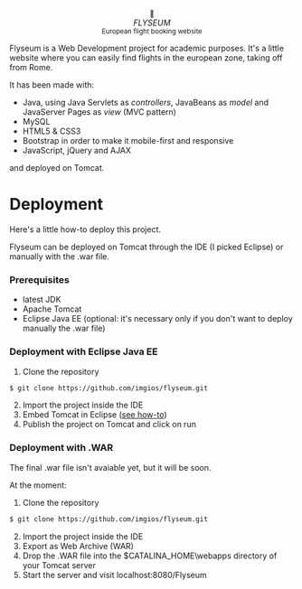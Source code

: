 <p align="center">
  <sub>🛫</sub>
  <br/><i>FLYSEUM</i>
  <br/><sub>European flight booking website</sub>
</p>

Flyseum is a Web Development project for academic purposes. It's a little website where you can easily find flights in the european zone, taking off from Rome.

It has been made with:
- Java, using Java Servlets as _controllers_, JavaBeans as _model_ and JavaServer Pages as _view_ (MVC pattern)
- MySQL
- HTML5 & CSS3
- Bootstrap in order to make it mobile-first and responsive
- JavaScript, jQuery and AJAX

and deployed on Tomcat.

# Deployment
Here's a little how-to deploy this project.

Flyseum can be deployed on Tomcat through the IDE (I picked Eclipse) or manually with the .war file.

### Prerequisites
- latest JDK
- Apache Tomcat
- Eclipse Java EE (optional: it's necessary only if you don't want to deploy manually the .war file)

### Deployment with Eclipse Java EE
1. Clone the repository
```bash
$ git clone https://github.com/imgios/flyseum.git
```
2. Import the project inside the IDE
3. Embed Tomcat in Eclipse ([see how-to](https://help.eclipse.org/kepler/index.jsp?topic=%2Forg.eclipse.jst.server.ui.doc.user%2Ftopics%2Ftomcat.html))
4. Publish the project on Tomcat and click on run

### Deployment with .WAR
The final .war file isn't avaiable yet, but it will be soon.

At the moment:
1. Clone the repository
```bash
$ git clone https://github.com/imgios/flyseum.git
```
2. Import the project inside the IDE
3. Export as Web Archive (WAR)
4. Drop the .WAR file into the $CATALINA_HOME\webapps directory of your Tomcat server
5. Start the server and visit localhost:8080/Flyseum
